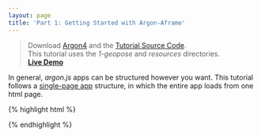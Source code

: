 ```yaml
---
layout: page
title: 'Part 1: Getting Started with Argon-Aframe'
---
```


> Download [Argon4](http://argonjs.io/argon-app) and the [Tutorial Source Code](https://github.com/argonjs/docs/tree/gh-pages/code). <br> This tutorial uses the *1-geopose* and *resources* directories.<br> **[Live Demo](/code/1-geopose)**

In general, *argon.js* apps can be structured however you want. This tutorial
follows a [single-page app](https://en.wikipedia.org/wiki/Single-page_application)
structure, in which the entire app loads from one html page.

{% highlight html %}
<html>
  <meta name="viewport" content="width=device-width, initial-scale=1.0, maximum-scale=1.0, user-scalable=0" />
  <head>
    <title>My Awesome argon.js App</title>
    <script src="../resources/lib/three/three.min.js"></script>
    <script src="../resources/lib/argon.min.js"></script>
  </head>
  <body>
    <div id="argon"></div>
    <script src="./app.js"></script>   
  </body> 
</html>
{% endhighlight %}

>